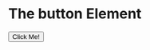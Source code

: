 <!DOCTYPE html>
<html>
<body>

<h1>The button Element</h1>

<button type="button" onclick="alert('Hello world!')">Click Me!</button>
 <script type="text/javascript">
 const contentEntitlementsServiceName="com.google.youtube.tv.ContentEntitlement";
 <h1>The checking if has Service</h1>
 H5vccPlatformService.has(contentEntitlementsServiceName);
 </script>
</body>
</html>
